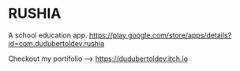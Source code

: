 # RUSHIA
A school education app.
https://play.google.com/store/apps/details?id=com.dudubertoldev.rushia

Checkout my portifolio --> https://dudubertoldev.itch.io
